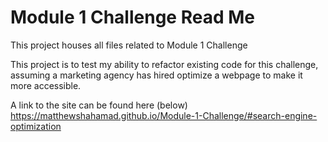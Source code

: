 # Module 1 Challenge Read Me
This project houses all files related to Module 1 Challenge

This project is to test my ability to refactor existing code for this challenge, assuming a marketing agency has hired optimize a webpage to make it more accessible.

A link to the site can be found here (below)
https://matthewshahamad.github.io/Module-1-Challenge/#search-engine-optimization
